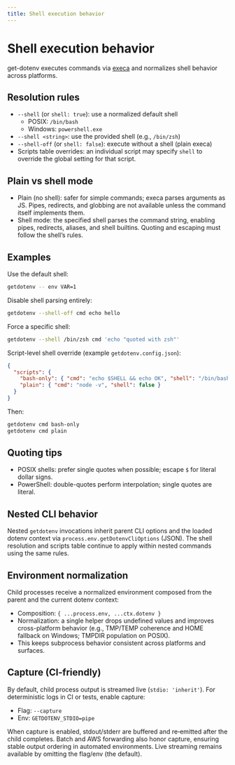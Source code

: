 ```yaml
---
title: Shell execution behavior
---
```


# Shell execution behavior

get-dotenv executes commands via [execa](https://github.com/sindresorhus/execa) and normalizes shell behavior across platforms.

## Resolution rules

- `--shell` (or `shell: true`): use a normalized default shell
  - POSIX: `/bin/bash`
  - Windows: `powershell.exe`
- `--shell <string>`: use the provided shell (e.g., `/bin/zsh`)
- `--shell-off` (or `shell: false`): execute without a shell (plain execa)
- Scripts table overrides: an individual script may specify `shell` to override the global setting for that script.

## Plain vs shell mode

- Plain (no shell): safer for simple commands; execa parses arguments as JS. Pipes, redirects, and globbing are not available unless the command itself implements them.
- Shell mode: the specified shell parses the command string, enabling pipes, redirects, aliases, and shell builtins. Quoting and escaping must follow the shell’s rules.

## Examples

Use the default shell:

```bash
getdotenv -- env VAR=1
```

Disable shell parsing entirely:

```bash
getdotenv --shell-off cmd echo hello
```

Force a specific shell:

```bash
getdotenv --shell /bin/zsh cmd 'echo "quoted with zsh"'
```

Script-level shell override (example `getdotenv.config.json`):

```json
{
  "scripts": {
    "bash-only": { "cmd": "echo $SHELL && echo OK", "shell": "/bin/bash" },
    "plain": { "cmd": "node -v", "shell": false }
  }
}
```

Then:

```bash
getdotenv cmd bash-only
getdotenv cmd plain
```

## Quoting tips

- POSIX shells: prefer single quotes when possible; escape `$` for literal dollar signs.
- PowerShell: double-quotes perform interpolation; single quotes are literal.

## Nested CLI behavior

Nested `getdotenv` invocations inherit parent CLI options and the loaded dotenv context via `process.env.getDotenvCliOptions` (JSON). The shell resolution and scripts table continue to apply within nested commands using the same rules.

## Environment normalization

Child processes receive a normalized environment composed from the parent and the current dotenv context:

- Composition: `{ ...process.env, ...ctx.dotenv }`
- Normalization: a single helper drops undefined values and improves cross-platform behavior (e.g., TMP/TEMP coherence and HOME fallback on Windows; TMPDIR population on POSIX).
- This keeps subprocess behavior consistent across platforms and surfaces.

## Capture (CI‑friendly)

By default, child process output is streamed live (`stdio: 'inherit'`). For deterministic logs in CI or tests, enable capture:

- Flag: `--capture`
- Env: `GETDOTENV_STDIO=pipe`

When capture is enabled, stdout/stderr are buffered and re‑emitted after the child completes. Batch and AWS forwarding also honor capture, ensuring stable output ordering in automated environments. Live streaming remains available by omitting the flag/env (the default).
